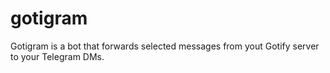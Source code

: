 # gotigram
Gotigram is a bot that forwards selected messages from yout Gotify server to your Telegram DMs.
